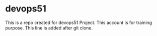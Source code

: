 # devops51
This is a repo created for devops51 Project.
This account is for training purpose.
This line is added after git clone.
